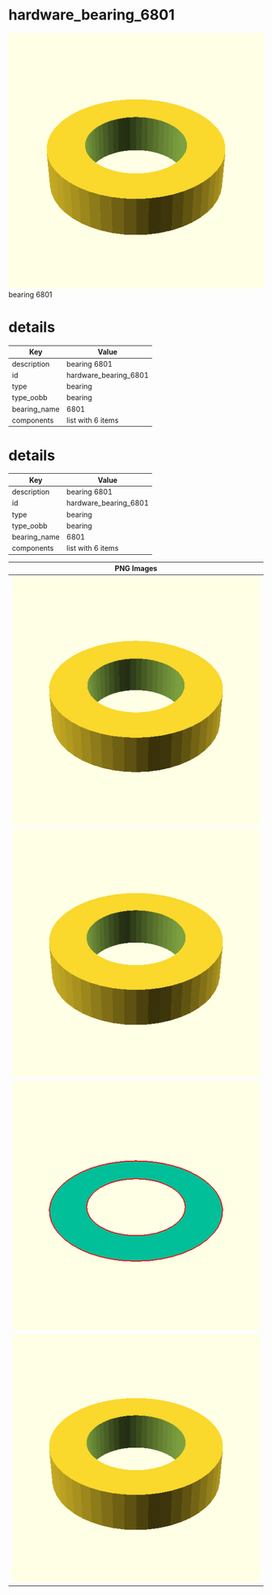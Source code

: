 # hardware_bearing_6801  
![true.png](true.png)  
bearing 6801
# details
| Key          | Value                                                                                                                                                                                                                                                                                                                                                                                                                                                                                                                                                                                                                                                                                                       |
| ------------ | ----------------------------------------------------------------------------------------------------------------------------------------------------------------------------------------------------------------------------------------------------------------------------------------------------------------------------------------------------------------------------------------------------------------------------------------------------------------------------------------------------------------------------------------------------------------------------------------------------------------------------------------------------------------------------------------------------------- |
| description  | bearing 6801                                                                                                                                                                                                                                                                                                                                                                                                                                                                                                                                                                                                                                                                                                |
| id           | hardware_bearing_6801                                                                                                                                                                                                                                                                                                                                                                                                                                                                                                                                                                                                                                                                                       |
| type         | bearing                                                                                                                                                                                                                                                                                                                                                                                                                                                                                                                                                                                                                                                                                                     |
| type_oobb    | bearing                                                                                                                                                                                                                                                                                                                                                                                                                                                                                                                                                                                                                                                                                                     |
| bearing_name | 6801                                                                                                                                                                                                                                                                                                                                                                                                                                                                                                                                                                                                                                                                                                        |
| components   | list with 6 items                                                                                                                                                                                                                                                                                                                                                                                                                                                                                                                                                                                                                                                                                           |

# details
| Key          | Value                                                                                                                                                                                                                                                                                                                                                                                                                                                                                                                                                                                                                                                                                                       |
| ------------ | ----------------------------------------------------------------------------------------------------------------------------------------------------------------------------------------------------------------------------------------------------------------------------------------------------------------------------------------------------------------------------------------------------------------------------------------------------------------------------------------------------------------------------------------------------------------------------------------------------------------------------------------------------------------------------------------------------------- |
| description  | bearing 6801                                                                                                                                                                                                                                                                                                                                                                                                                                                                                                                                                                                                                                                                                                |
| id           | hardware_bearing_6801                                                                                                                                                                                                                                                                                                                                                                                                                                                                                                                                                                                                                                                                                       |
| type         | bearing                                                                                                                                                                                                                                                                                                                                                                                                                                                                                                                                                                                                                                                                                                     |
| type_oobb    | bearing                                                                                                                                                                                                                                                                                                                                                                                                                                                                                                                                                                                                                                                                                                     |
| bearing_name | 6801                                                                                                                                                                                                                                                                                                                                                                                                                                                                                                                                                                                                                                                                                                        |
| components   | list with 6 items                                                                                                                                                                                                                                                                                                                                                                                                                                                                                                                                                                                                                                                                                           |

| PNG Images |
| --- |
| ![3dpr.png](3dpr.png) |
| ![laser.png](laser.png) |
| ![laser_flat.png](laser_flat.png) |
| ![true.png](true.png) |

